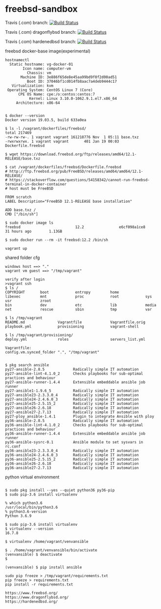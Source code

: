 # freebsd-sandbox

Travis (.com) branch:
[![Build Status](https://travis-ci.com/githubfoam/freebsd-sandbox.svg?branch=master)](https://travis-ci.com/githubfoam/freebsd-sandbox)  

Travis (.com) dragonflybsd branch:
[![Build Status](https://travis-ci.com/githubfoam/freebsd-sandbox.svg?branch=feature_dragonfly)](https://travis-ci.com/githubfoam/freebsd-sandbox)  

Travis (.com) hardenedbsd branch:
[![Build Status](https://travis-ci.com/githubfoam/freebsd-sandbox.svg?branch=feature_hardenedbsd)](https://travis-ci.com/githubfoam/freebsd-sandbox)  

freebsd docker-base image(experimental)
~~~~
hostnamectl
  Static hostname: vg-docker-01
        Icon name: computer-vm
          Chassis: vm
       Machine ID: 3e886f65de8e45aa99bd9f0f2d00ad51
          Boot ID: 37046bf1cd014fb8aac7a4deb9444c17
   Virtualization: kvm
 Operating System: CentOS Linux 7 (Core)
      CPE OS Name: cpe:/o:centos:centos:7
           Kernel: Linux 3.10.0-1062.9.1.el7.x86_64
     Architecture: x86-64


$ docker --version
Docker version 19.03.5, build 633a0ea     

$ ls -l /vagrant/dockerfiles/freebsd/
total 217469
-rw-rw-rw-. 1 vagrant vagrant 161218776 Nov  1 05:11 base.txz
-rwxrwxrwx. 1 vagrant vagrant       401 Jan 19 00:03 Dockerfile.freebsd

$ wget https://download.freebsd.org/ftp/releases/amd64/12.1-RELEASE/base.txz

$ cat /vagrant/dockerfiles/freebsd/Dockerfile.freebsd
# http://ftp.freebsd.org/pub/FreeBSD/releases/amd64/amd64/12.1-RELEASE/
# https://stackoverflow.com/questions/54158342/cannot-run-freebsd-terminal-in-docker-container
# host must be FreeBSD

FROM scratch
LABEL Description="FreeBSD 12.1-RELEASE base installation"

ADD base.txz /
CMD ["/bin/sh"]

$ sudo docker image ls
freebsd                         12.2                e6cf098a1ce8        31 hours ago        1.13GB

$ sudo docker run --rm -it freebsd:12.2 /bin/sh

~~~~

~~~~
vagrant up
~~~~
shared folder cfg
~~~~
windows host ==> "."
vagrant vm guest ==> "/tmp/vagrant"

verify after login
>vagrant ssh
$ ls /
COPYRIGHT       boot            entropy         home            libexec         mnt             proc            root            sys             usr             zroot
bin             dev             etc             lib             media           net             rescue          sbin            tmp             var

$ ls /tmp/vagrant
README.md               Vagrantfile             Vagrantfile.orig        playbook.yml            provisioning            vagrant-shell

$ ls /tmp/vagrant/provisioning/
deploy.yml              roles                   servers_list.yml

Vagrantfile:
config.vm.synced_folder ".", "/tmp/vagrant"
~~~~
~~~~

$ pkg search ansible
py27-ansible-2.8.5             Radically simple IT automation
py27-ansible-lint-4.1.0_2      Checks playbooks for sub-optimal practices and behaviour
py27-ansible-runner-1.4.4      Extensible embeddable ansible job runner
py27-ansible1-1.9.6_5          Radically simple IT automation
py27-ansible23-2.3.3.0_4       Radically simple IT automation
py27-ansible24-2.4.6.0_3       Radically simple IT automation
py27-ansible25-2.5.15_2        Radically simple IT automation
py27-ansible26-2.6.18          Radically simple IT automation
py27-ansible27-2.7.13          Radically simple IT automation
py27-ploy_ansible-1.4.1        Plugin to integrate Ansible with ploy
py36-ansible-2.8.5             Radically simple IT automation
py36-ansible-lint-4.1.0_2      Checks playbooks for sub-optimal practices and behaviour
py36-ansible-runner-1.4.4      Extensible embeddable ansible job runner
py36-ansible-sysrc-0.1         Ansible module to set sysvars in rc.conf
py36-ansible23-2.3.3.0_4       Radically simple IT automation
py36-ansible24-2.4.6.0_3       Radically simple IT automation
py36-ansible25-2.5.15_2        Radically simple IT automation
py36-ansible26-2.6.18          Radically simple IT automation
py36-ansible27-2.7.13          Radically simple IT automation
~~~~
python virtual environment
~~~~

$ sudo pkg install --yes --quiet python36 py36-pip
$ sudo pip-3.6 install virtualenv

% which python3.6
/usr/local/bin/python3.6  
% python3.6-version
Python 3.6.9

$ sudo pip-3.6 install virtualenv
$ virtualenv --version
16.7.8

$ virtualenv /home/vagrant/venvansible

$ . /home/vagrant/venvansible/bin/activate
(venvansible) $ deactivate
$

(venvansible) $ pip install ansible

sudo pip freeze > /tmp/vagrant/requirements.txt
pip freeze > requirements.txt
pip install -r requirements.txt

~~~~

~~~~
https://www.freebsd.org/
https://www.dragonflybsd.org/
https://hardenedbsd.org/
~~~~